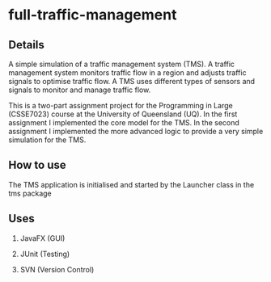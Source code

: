 # full-traffic-management

## Details

A simple simulation of a traffic management system (TMS). A traffic management system monitors traffic flow in a region and adjusts traffic signals to optimise traffic flow. A TMS uses different types of sensors and signals to monitor and manage traffic flow. 

This is a two-part assignment project for the Programming in Large (CSSE7023) course at the University of Queensland (UQ). In the first assignment I implemented the core model for the TMS. In the second assignment I implemented the more advanced logic to provide a very simple simulation for the TMS.

## How to use

The TMS application is initialised and started by the Launcher class in the tms package

## Uses

1. JavaFX (GUI)

2. JUnit (Testing)

3. SVN (Version Control)

